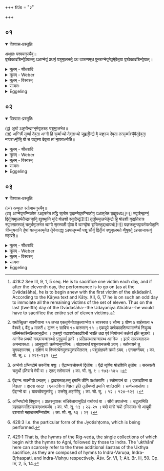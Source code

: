 +++
title = "३"

+++


## ०१


<details open><summary>विश्वास-प्रस्तुतिः</summary>

अथा᳘तः पश्वयन᳘स्यैव᳘॥  
प᳘श्वेकादशिन्यै᳘वेयात्स᳘ ऽआग्नेयं᳘ प्रथमं᳘ पशुमा᳘लभते᳘ ऽथ व्वारुणम᳘थ पु᳘नराग्नेय᳘मेव᳘मे᳘वैत᳘या प᳘श्वेकादशिन्ये᳘यात्॥
</details>

<details><summary>मूलम् - श्रीधरादि</summary>

अथा᳘तः पश्वयन᳘स्यैव᳘॥  
प᳘श्वेकादशिन्यै᳘वेयात्स᳘ ऽआग्नेयं᳘ प्रथमं᳘ पशुमा᳘लभते᳘ ऽथ व्वारुणम᳘थ पु᳘नराग्नेय᳘मेव᳘मे᳘वैत᳘या प᳘श्वेकादशिन्ये᳘यात्॥
</details>

<details><summary>मूलम् - Weber</summary>

अथा᳘तः पश्वयन᳘स्यैव᳟॥  
पॗश्वेकादशिन्यैॗवेयात्स᳘ आग्नेय᳘म् प्रथम᳘म् पशुमा᳘लभते᳘ ऽथ वारुणम᳘थ पु᳘नराग्नेय᳘मेव᳘मेॗवैत᳘या पॗश्वेकादशिन्येयात्॥
</details>

<details><summary>मूलम् - विस्वरम्</summary>

अथातः पश्वयनस्यैव । पश्वेकादशिन्यैवेयात् । स आग्नेयं प्रथमं पशुमालभते, अथ वारुणम्, अथ पुनराग्नेयम्- एवमेवैतया पश्वेकादशिन्येयात् ॥ १ ॥ 
</details>

<details><summary>सायणः</summary>

अथातो गवामयन एव सवनीयविकल्पास्त्रयो दृश्यन्ते । अथात इति । 'अथातः' 'पश्वयनस्य' विधानमिति शेषः । पशूनामयनं पश्वयनं प्रतिकर्म समेत्यनेनेत्ययनं मार्गः कल्पः । तत्र तावत्प्रथमं कल्पमाह- 'पश्वेकादशिन्या' आग्नेयः, सारस्वतः, सौम्य इत्यादिकया 'इयात्'- गवामयनं स्यात् । एवशब्दो नियमानुवादः । प्रतिदिवसमेव ह्येकादशिनी समस्ता स्तोमयज्ञेन तेन सह विकल्प्यमाना प्राप्ता सर्वेष्वहस्सु नियम्यते पश्वेकादशिन्या एव सर्वत्रैव यागान्तराले कल्पान्तरमाश्रयेदित्यर्थः । न पुनः सकल एव गवामयने कल्पान्तराभावमयं (थेत इति ।) कल्पान्तरयोरपि वक्ष्यमाणत्वात्, स आग्नेयमिति पूर्ववाक्यात् प्रत्यहं समस्ता एकादशिनी प्राप्स्यतीत्यनेन विह्नियते स आग्नेयं पशुं प्रथममालभते प्रथममित्यालम्भविशेषणम् । प्रथमे ऽहन्याग्नेयमालभत इत्यर्थः । य उत्तरेष्वप्यहःसु सारस्वतीष्वालभ्य उत्तरापेक्षया प्रथमे ऽहनि प्रथममालभते । कुत एतत् । उत्तरग्रहापेक्षमेतत् प्राथम्यं पुनरेकस्मिन्नेवाहनि पश्वन्तरापेक्षं स्यात् ॥ १ ॥ 
</details>

<details><summary>Eggeling</summary>

1. Now as to the manner of animal offerings. One may perform with the (ordinary) set of eleven victims. He seizes one for Agni as the first victim, and one for Varuṇa (as the last); then again one for Agni.: in this way let him perform with the set of eleven victims [^egg_992].

[^egg_992]: 428:2 See III, 9, 1, 5 seq. He is to sacrifice one victim each day, and if after the eleventh day, the performance is to go on (as at the Dvādaśāha), he is to begin anew with the first victim of the ekādaśinī. According to the Kāṇva text and Kāty. XII, 6, 17 he is on such an odd day to immolate all the remaining victims of the set of eleven. Thus on the last (twelfth) day of the Dvādaśāha--the Udayanīya Atirātra--he would have to sacrifice the entire set of eleven victims.
</details>


## ०२


<details open><summary>विश्वास-प्रस्तुतिः</summary>

(द᳘) अ᳘थो ऽअ᳘प्यैन्द्राग्न᳘मेवा᳘हरहः पशुमा᳘लभेत॥  
(ता) अग्निर्वै स᳘र्व्वा देव᳘ता अग्नौ हि स᳘र्व्वाभ्यो देव᳘ताभ्यो जुह्वती᳘न्द्रो वै᳘ यज्ञ᳘स्य देव᳘ता तत्स᳘र्व्वाश्चै᳘वैत᳘द्देव᳘ता᳘ नापराध्नो᳘ति᳘ यो च यज्ञ᳘स्य देव᳘ता तां ना᳘पराध्नोति॥
</details>

<details><summary>मूलम् - श्रीधरादि</summary>

(द᳘) अ᳘थो ऽअ᳘प्यैन्द्राग्न᳘मेवा᳘हरहः पशुमा᳘लभेत॥  
(ता) अग्निर्वै स᳘र्व्वा देव᳘ता अग्नौ हि स᳘र्व्वाभ्यो देव᳘ताभ्यो जुह्वती᳘न्द्रो वै᳘ यज्ञ᳘स्य देव᳘ता तत्स᳘र्व्वाश्चै᳘वैत᳘द्देव᳘ता᳘ नापराध्नो᳘ति᳘ यो च यज्ञ᳘स्य देव᳘ता तां ना᳘पराध्नोति॥
</details>

<details><summary>मूलम् - Weber</summary>

अ᳘थो अ᳘प्यैन्द्राग्न᳘मेवा᳘हरहः पशुमा᳘लभेत॥  
अग्निर्वै स᳘र्वा देव᳘ता अग्नौ हि स᳘र्वाभ्यो देव᳘ताभ्यो जुह्वती᳘न्द्रो वै᳘ यज्ञ᳘स्य देव᳘ता तत्स᳘र्वाश्चैॗवैत᳘द्देव᳘ता नापराध्नो᳘तिॗ यो च यज्ञ᳘स्य देव᳘ता तां ना᳘पराध्नोति॥
</details>

<details><summary>मूलम् - विस्वरम्</summary>

अथो ऽअप्यैन्द्राग्नमेवाहरहः पशुमालभेत । अग्निर्वै सर्वा देवताः । अग्नौ हि सर्वाभ्यो देवताभ्यो जुह्वति । इन्द्रो वै यज्ञस्य देवता । तत् सर्वाश्चैवैतद्देवता नापराध्नोति- यो च यज्ञस्य देवता- तां नापराध्नोति ॥ २ ॥ 
</details>

<details><summary>सायणः</summary>

अथो अप्यैन्द्राग्नमेवाहरहः इत्युत्तराह्नां श्रवणात् एकस्मिन्नहनि वचनमनर्थकमेव स्यात् । अथ पुनराग्नेयमिति वा ऽऽवृत्तिरेकस्मिन्प्राप्ते विधीयते ततस्तस्माद्विहारवाक्यमेवैतत् । ततश्चाथ सारस्वतमथ पौष्णमथ सौम्यमित्येव [^१_२३८] एतया विहृतया पश्वेकादशिन्या गच्छेद्यावदृतुसत्रस्येति । अथो अप्येताभ्यां कण्डिकाभ्यामपरौ कल्पावुच्येते [^२_२३९] । (उपचया या) स्वस्मिन्सवनीये सत्यालभ्यन्त इत्युपालभ्यन्ते वैषुवते ऽहन्निति यद्द्वयोः संवत्सरार्द्धयोर्वसन्तशरदोश्चान्तरालं स विषुवानेव [^३_२३९] याग उच्यते आत्मा विषुवानित्यादौ महाव्रतमुपान्त्यमहर्गवामयनस्य [^४_२३९] ॥ २ ॥ ३ ॥ 

[^१_२३८]: यथोच्छ्रितꣳ सवनीयाना ११ लभत एकतृणेनोपाकृत्याग्नेय १ सारस्वत २ सौम्य ३ पौष्ण ४ बार्हस्पत्य ५ वैश्वदे ६ वैंद्र ७ मारुतैं ८ द्राग्न ९ सावित्र १० वारुणान् ११ । एकयूपे पश्वेकादशिन्यामाग्नेयं नियुज्य तस्मिंस्तस्मिन्नितरानुदीचः । एकयूपे यदापश्वेकादशिनी भवति तदा एवं नियोजनं कर्तव्यं इति सूत्रार्थः । आग्नेयः प्रथमो गच्छत्यन्वारब्धो ऽनुपूर्व्या इतरे । प्रतिप्रस्थात्रान्वारब्ध आग्नेयः । इतरे सारस्वतादयः अनन्वारब्धाः । आनुपूर्व्याः क्रमेणानुगामिनः । संज्ञपनार्थं पशुनयनक्रमो ऽयम् । स्तोमायने तु युगपद्गमनम् । दक्षिणं च निघ्नंत्येनमुत्तरमुत्तरमितरान् । पशुसंज्ञपने क्रमो ऽयम् । एनमाग्नेयम् । का. श्रौ. सू. ८ । २२९-२३२ । 

[^२_२३९]: अग्नेयो ऽग्निष्टोमे सवनीयः पशुः । ऐंद्राग्नश्चोक्थ्ये द्वितीयः । ऐंद्रो व्वृष्णिः षोडशिनि तृतीयः । सरस्वत्यै चतुर्थो ऽतिरात्रे मेषी वा । एतत् स्तोमायनं । का. श्रौ. सू. ९ । १७३-१७५ । 

[^३_२३९]: ऐंद्राग्नः सवनीयो ऽन्वहम् । द्वादशस्वहःस्सु इमानि त्रीणि पक्षांतराणि । स्तोमायनं वा । एकादशिना वा विहृताः । द्वादश आद्यः । एकादशिना विहृता इति तृतीयपक्षे इमानि पक्षांतराणि । सर्व्वसमासोवा । ऐंद्राग्नो वा । यावच्छेषमुत्तरेषु । उत्तरेषु अहर्गणेषु । का. श्रौ. सू. । १२ । १२४-१२९ ।

[^४_२३९]: अग्निष्टोमो विषुवान् । प्रातरनुवाकः संधिवेलायामुदितं यथोक्तं वा । सौर्य उपालंभ्यः । उदुत्यमिति ग्रहग्रहणमतिग्राह्यवद्भक्षवर्जम् । का. श्रौ. सू. १३ । २२-२५ । षष्ठे मासे त्रयो ऽभिप्लवाः गो आयुषी दशरात्रो महाव्व्रतमग्निष्टोमः । का. श्रौ. सू. १३ । २९ । 

इति श्रीहरिस्वामिनः कृतौ माध्यन्दिनीयशतपथब्राह्मणभाष्ये चतुर्थकाण्डे षष्ठे ऽध्याये तृतीयं ब्राह्मणम् ॥ (४-१-३) ॥ 
</details>

<details><summary>Eggeling</summary>

2. Or one may day after day seize a victim for Indra and Agni; for all the gods are Agni, since in Agni offering is made to all the deities; and Indra is the deity of the sacrifice: thus he neither offends any of the deities, nor does he offend him who is the deity of the sacrifice.
</details>


## ०३


<details open><summary>विश्वास-प्रस्तुतिः</summary>

(त्य) अथा᳘तः स्तोमायन᳘स्यैव᳘॥  
(वा) आग्नेय᳘मग्निष्टोम ऽआ᳘लभेत तद्धि स᳘लोम य᳘दाग्नेय᳘मग्निष्टोम᳘ ऽआल᳘भेत य᳘द्युक्थ्यः[[!!]] स्या᳘दैन्द्राग्नं᳘ द्विती᳘यमा᳘लभेतैन्द्राग्ना᳘नि᳘ ह्युक्था᳘नि य᳘दि षोडशी स्या᳘दैन्द्रं᳘[[!!]] तृती᳘यमा᳘लभेते᳘न्द्रो हि᳘ षोडशी य᳘द्यतिरात्रः स्या᳘त्सारस्वतं᳘ चतुर्थमा᳘लभेत व्वाग्वै स᳘रस्वती यो᳘षा वै व्वाग्यो᳘षा रा᳘त्रिस्त᳘द्यथायथं[[!!]] यज्ञक्रतून्व्या᳘वर्तयत्येता᳘नि त्रीण्य᳘यनानि ते᳘षां यतम᳘त्काम᳘येत ते᳘नेयाद्द्वा᳘ ऽउपाल᳘म्भ्यौ पशू᳘ सौर्यं᳘ द्विती᳘यं पशुमा᳘लभते व्वै᳘षुवते᳘ ऽहन्प्राजापत्यं᳘ महाव्रते᳘॥
</details>

<details><summary>मूलम् - श्रीधरादि</summary>

(त्य) अथा᳘तः स्तोमायन᳘स्यैव᳘॥  
(वा) आग्नेय᳘मग्निष्टोम ऽआ᳘लभेत तद्धि स᳘लोम य᳘दाग्नेय᳘मग्निष्टोम᳘ ऽआल᳘भेत य᳘द्युक्थ्यः[[!!]] स्या᳘दैन्द्राग्नं᳘ द्विती᳘यमा᳘लभेतैन्द्राग्ना᳘नि᳘ ह्युक्था᳘नि य᳘दि षोडशी स्या᳘दैन्द्रं᳘[[!!]] तृती᳘यमा᳘लभेते᳘न्द्रो हि᳘ षोडशी य᳘द्यतिरात्रः स्या᳘त्सारस्वतं᳘ चतुर्थमा᳘लभेत व्वाग्वै स᳘रस्वती यो᳘षा वै व्वाग्यो᳘षा रा᳘त्रिस्त᳘द्यथायथं[[!!]] यज्ञक्रतून्व्या᳘वर्तयत्येता᳘नि त्रीण्य᳘यनानि ते᳘षां यतम᳘त्काम᳘येत ते᳘नेयाद्द्वा᳘ ऽउपाल᳘म्भ्यौ पशू᳘ सौर्यं᳘ द्विती᳘यं पशुमा᳘लभते व्वै᳘षुवते᳘ ऽहन्प्राजापत्यं᳘ महाव्रते᳘॥
</details>

<details><summary>मूलम् - Weber</summary>

अथा᳘त स्तोमायन᳘स्यैव᳟॥  
आग्नेय᳘मग्निष्टोम आ᳘लभेत तद्धि स᳘लोम य᳘दाग्नेय᳘मग्निष्टोम᳘ आल᳘भेत य᳘द्युक्थ्यः᳘ स्या᳘दैन्द्राग्नं᳘ द्विती᳘यमा᳘लभेतैन्द्राग्ना᳘निॗ ह्युक्था᳘नि य᳘दि षोडशी स्यादै᳘न्द्रं᳘ तृती᳘यमा᳘लभेते᳘न्द्रो हि᳘ षोडशी य᳘द्यतिरात्रः स्या᳘त्सारस्वतं᳘ चतुर्थमा᳘लभेत वाग्वै स᳘रस्वती यो᳘षा वै वाग्यो᳘षा रा᳘त्रिस्तद्य᳘थायथं यज्ञक्रतून्व्या᳘वर्तयत्येता᳘नि त्रीण्य᳘यनानि ते᳘षां यतम᳘त्काम᳘येत ते᳘नेयाद्द्वा᳘ उपाल᳘म्भ्यौ पशू᳘ सौर्यं᳘ द्विती᳘यम् पशुमा᳘लभते वै᳘षुवते᳘ ऽहन्प्राजापत्य᳘म् महाव्रते᳟॥
</details>

<details><summary>मूलम् - विस्वरम्</summary>

अथातः स्तोमायनस्यैव आग्नेयमग्निष्टोम ऽआलभेत । तद्धि सलोम- यदाग्नेयमग्निष्टोम ऽआलभेत । यद्युक्थ्यः स्याद्- ऐन्द्राग्नं द्वितीयमालभेत । ऐन्द्राग्नानि ह्युक्थ्यानि । यदि षोडशी स्यात्- ऐन्द्रं तृतीयमालभेत । इन्द्रो हि षोडशी । यद्यतिरात्रः स्यात्- सारस्वतं चतुर्थमालभेत । वाग्वै सरस्वती । योषा वै वाक्, योषा रात्रिः । तद् यथायथं यज्ञक्रतून्व्यावर्तयति । एतानि त्रीण्ययनानि । तेषां यतमत्कामयेत- तेनेयात् । द्वा ऽउपालम्भ्यौ पशू । सौर्यं द्वितीयं पशुमालभते वैषुवते ऽहन्, प्राजापत्यं महाव्रते ॥ ३ ॥  
</details>

<details><summary>सायणः</summary>

[व्याख्यानं द्वितीये]
</details>

<details><summary>Eggeling</summary>

3. Then as to the manner (of animal offering) in accordance with the Stoma [^egg_993]. At the Agnishṭoma

[^egg_993]: 428:3 I.e. the particular form of the Jyotishṭoma, which is being performed.

let him seize a (victim) for Agni; for it is befitting that at the Agnishṭoma ('Agni's praise') he should seize a victim for Agni. If it be an Ukthya sacrifice, let him seize as the second (victim) one for Indra and Agni, for the hymns (uktha) [^egg_994] belong to Indra and Agni. If it be a Shoḍaśin sacrifice, let him seize as the third (victim) one for Indra; for the Shoḍaśin (graha) is Indra. If it be an Atirātra, let him seize as the fourth (victim) one for Sarasvatī; for Sarasvatī is Vāc (speech), and Vāc is a female, and so is rātri (fem., 'night') female. Thus he duly distinguishes between the sacrificial performances. Such are the three manners (of animal offering): he may perform in whichever manner he pleases. Two victims must needs be seized,--for Sūrya he seizes the second en the Vishuvant day, and for Prajāpati at the Mahāvrata.

[^egg_994]: 429:1 That is, the hymns of the Rig-veda, the single collections of which begin with the hymns to Agni, followed by those to Indra. The 'ukthāni' here can scarcely refer to the three additional śastras of the Ukthya sacrifice, as they are composed of hymns to Indra-Varuṇa, Indra-Br̥haspati, and Indra-Vishṇu respectively. Āśv. Śr. VI, 1; Ait. Br. III, 50. Cp. IV, 2, 5, 14.
</details>

